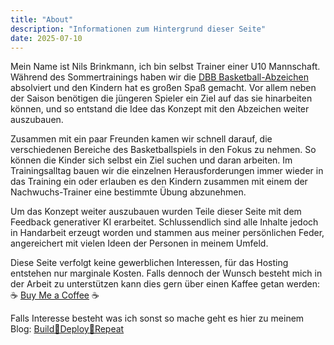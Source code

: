 ```yaml
---
title: "About"
description: "Informationen zum Hintergrund dieser Seite"
date: 2025-07-10
---
```


Mein Name ist Nils Brinkmann, ich bin selbst Trainer einer U10 Mannschaft. Während des Sommertrainings haben wir die [DBB Basketball-Abzeichen](https://www.basketball-bund.de/jugend/spieltreff-und-spielabzeichen/) absolviert und den Kindern hat es großen Spaß gemacht. Vor allem neben der Saison benötigen die jüngeren Spieler ein Ziel auf das sie hinarbeiten können, und so entstand die Idee das Konzept mit den Abzeichen weiter auszubauen.

Zusammen mit ein paar Freunden kamen wir schnell darauf, die verschiedenen Bereiche des Basketballspiels in den Fokus zu nehmen. So können die Kinder sich selbst ein Ziel suchen und daran arbeiten. Im Trainingsalltag bauen wir die einzelnen Herausforderungen immer wieder in das Training ein oder erlauben es den Kindern zusammen mit einem der Nachwuchs-Trainer eine bestimmte Übung abzunehmen.

Um das Konzept weiter auszubauen wurden Teile dieser Seite mit dem Feedback generativer KI erarbeitet. Schlussendlich sind alle Inhalte jedoch in Handarbeit erzeugt worden und stammen aus meiner persönlichen Feder, angereichert mit vielen Ideen der Personen in meinem Umfeld.

Diese Seite verfolgt keine gewerblichen Interessen, für das Hosting entstehen nur marginale Kosten. Falls dennoch der Wunsch besteht mich in der Arbeit zu unterstützen kann dies gern über einen Kaffee getan werden: ☕ [Buy Me a Coffee](https://buymeacoffee.com/monsdar) ☕

Falls Interesse besteht was ich sonst so mache geht es hier zu meinem Blog: [Build🔁Deploy🔁Repeat](https://nils.brink.men)

